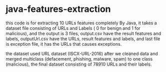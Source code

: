 # java-features-extraction
this code is for extracting 10 URLs features completely By Java, it takes a dataset file consisting of URLs and Labels ( 0 for benign and 1 for malicious), and the output is 3 files, output.csv have the result features and labels, outputUrl.csv have the URLs, result features and labels, and last file is exception file, it has the URLs that causes exceptions.

the dataset used URL dataset (ISCX-URL-2016) after we cleaned data and merged multiclass (defacement, phishing,  malware, spam) to one class (malicious), the final dataset consisting of 78910 URLs and their labels.
